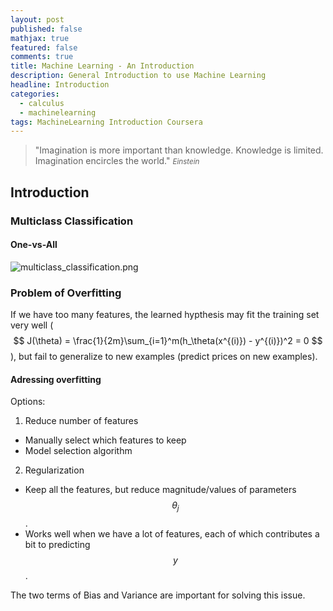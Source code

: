 ```yaml
---
layout: post
published: false
mathjax: true
featured: false
comments: true
title: Machine Learning - An Introduction
description: General Introduction to use Machine Learning
headline: Introduction
categories:
  - calculus
  - machinelearning
tags: MachineLearning Introduction Coursera
---
```

>&quot;Imagination is more important than knowledge. Knowledge is limited. Imagination encircles the world.&quot;
><small><cite title="Einstein">Einstein</cite></small>

## Introduction

### Multiclass Classification

#### One-vs-All
![multiclass_classification.png]({{site.baseurl}}/images/posts/multiclass_classification.png)

### Problem of Overfitting
If we have too many features, the learned hypthesis may fit the training set very well ( $$ J(\theta) = \frac{1}{2m}\sum_{i=1}^m(h_\theta(x^{(i)}) - y^{(i)})^2 = 0 $$ ), but fail to generalize to new examples (predict prices on new examples).

#### Adressing overfitting
Options:
1. Reduce number of features
  - Manually select which features to keep
  - Model selection algorithm
2. Regularization
  - Keep all the features, but reduce magnitude/values of parameters $$\theta_j$$.
  - Works well when we have a lot of features, each of which contributes a bit to predicting $$y$$.

The two terms of Bias and Variance are important for solving this issue.
